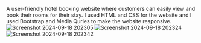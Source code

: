 
A user-friendly hotel booking website where customers can easily view and book their rooms for their stay. I used HTML and CSS for the website and I used Bootstrap and Media Quries to make the website responsive. 
![Screenshot 2024-09-18 202305](https://github.com/user-attachments/assets/8feaa4fa-b1f2-491e-a388-d39163ce7bd3)
![Screenshot 2024-09-18 202324](https://github.com/user-attachments/assets/5732814c-7d90-4eeb-9618-b05ee069482c)
![Screenshot 2024-09-18 202342](https://github.com/user-attachments/assets/29957083-2336-436d-8eaf-1834dab6f8bc)
